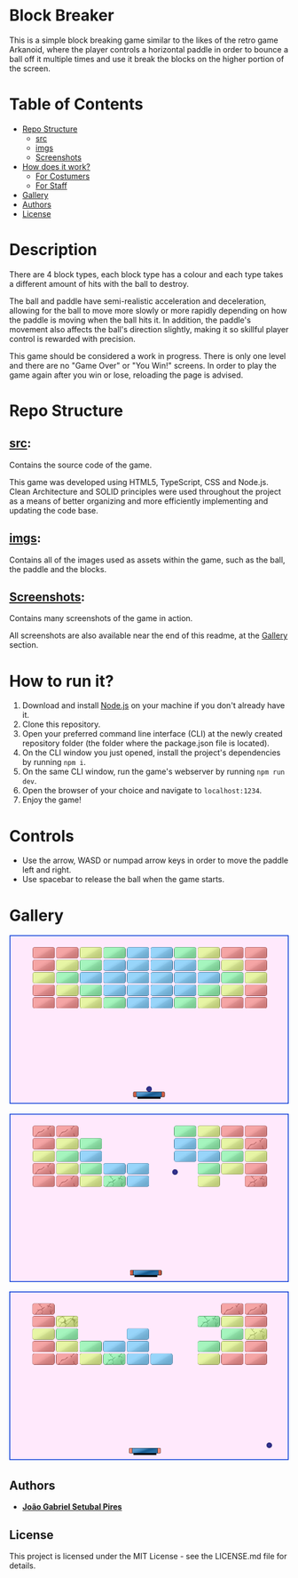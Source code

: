 # Block Breaker

This is a simple block breaking game similar to the likes of the retro game Arkanoid, where the player controls a horizontal paddle in order to bounce a ball off it multiple times and use it break the blocks on the higher portion of the screen.

# Table of Contents
* [Repo Structure](https://github.com/jgspires/block-breaker#repo-structure)
  * [src](https://github.com/jgspires/block-breaker#src)
  * [imgs](https://github.com/jgspires/block-breaker#imgs)
  * [Screenshots](https://github.com/jgspires/block-breaker#screenshots)
* [How does it work?](https://github.com/jgspires/block-breaker#how-does-it-work)
  * [For Costumers](https://github.com/jgspires/block-breaker#costumers)
  * [For Staff](https://github.com/jgspires/block-breaker#staff)
* [Gallery](https://github.com/jgspires/block-breaker#gallery)
* [Authors](https://github.com/jgspires/block-breaker#authors)
* [License](https://github.com/jgspires/block-breaker#license)

# Description

There are 4 block types, each block type has a colour and each type takes a different amount of hits with the ball to destroy.

The ball and paddle have semi-realistic acceleration and deceleration, allowing for the ball to move more slowly or more rapidly depending on how the paddle is moving when the ball hits it. In addition, the paddle's movement also affects the ball's direction slightly, making it so skillful player control is rewarded with precision.

This game should be considered a work in progress. There is only one level and there are no "Game Over" or "You Win!" screens.
In order to play the game again after you win or lose, reloading the page is advised.

# Repo Structure

## [**src**](https://github.com/jgspires/block-breaker/tree/main/src):

Contains the source code of the game.

This game was developed using HTML5, TypeScript, CSS and Node.js. Clean Architecture and SOLID principles were used throughout the project as a means of better organizing and more efficiently implementing and updating the code base.

## [**imgs**](https://github.com/jgspires/block-breaker/tree/main/imgs):

Contains all of the images used as assets within the game, such as the ball, the paddle and the blocks.

## [**Screenshots**](https://github.com/jgspires/block-breaker/tree/main/Screenshots):

Contains many screenshots of the game in action.

All screenshots are also available near the end of this readme, at the [Gallery](https://github.com/jgspires/block-breaker#gallery) section.

# How to run it?

1) Download and install [Node.js](https://nodejs.org/en/download/) on your machine if you don't already have it.
2) Clone this repository.
3) Open your preferred command line interface (CLI) at the newly created repository folder (the folder where the package.json file is located).
4) On the CLI window you just opened, install the project's dependencies by running `npm i`.
5) On the same CLI window, run the game's webserver by running `npm run dev`.
6) Open the browser of your choice and navigate to `localhost:1234`.
7) Enjoy the game!

# Controls

* Use the arrow, WASD or numpad arrow keys in order to move the paddle left and right.
* Use spacebar to release the ball when the game starts.

# Gallery

![alt text](Screenshots/GameStart.png?raw=true "Game Start")

![alt text](Screenshots/CaughtInTheMiddle.png?raw=true "Caught in the Middle")

![alt text](Screenshots/AboutToLose.png?raw=true "About to Lose")


## Authors

* [**João Gabriel Setubal Pires**](https://github.com/jgspires)

## License

This project is licensed under the MIT License - see the LICENSE.md file for details.
